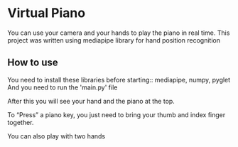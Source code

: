 # Virtual Piano

You can use your camera and your hands to play the piano in real time.
This project was written using mediapipe library for hand position recognition

## How to use
You need to install these libraries before starting:: mediapipe, numpy, pyglet
And you need to run the 'main.py' file

After this you will see your hand and the piano at the top.

To “Press” a piano key, you just need to bring your thumb and index finger together.

You can also play with two hands

## 
